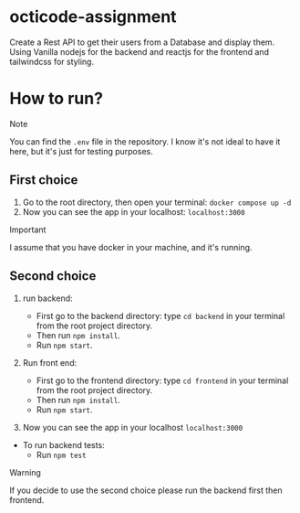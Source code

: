 # octicode-assignment

Create a Rest API to get their users from a Database and display them. Using Vanilla nodejs for the backend and reactjs for the frontend and tailwindcss for styling.

# How to run?

> [!NOTE]  
> You can find the `.env` file in the repository. I know it's not ideal to have it here, but it's just for testing purposes.

## First choice

1. Go to the root directory, then open your terminal: `docker compose up -d`
2. Now you can see the app in your localhost: ``` localhost:3000 ```

> [!IMPORTANT]  
> I assume that you have docker in your machine, and it's running.

## Second choice

 1. run backend:
    - First go to the backend directory: type ``` cd backend ``` in your terminal from the root project directory.
    - Then run ``` npm install ```.
    - Run ``` npm start ```.

 2. Run front end:
    - First go to the frontend directory: type ``` cd frontend ``` in your terminal from the root project directory.
    - Then run ``` npm install ```.
    - Run ``` npm start ```.

 4. Now you can see the app in your localhost ``` localhost:3000 ```

 - To run backend tests:
   - Run ``` npm test ```
 
  
  > [!WARNING]
   > If you decide to use the second choice please run the backend first then frontend.
